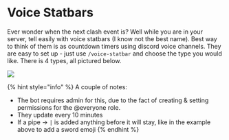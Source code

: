 # Voice Statbars

Ever wonder when the next clash event is? Well while you are in your server, tell easily with voice statbars (I know not the best name). Best way to think of them is as countdown timers using discord voice channels. They are easy to set up - just use `/voice-statbar` and choose the type you would like. There is 4 types, all pictured below.

&#x20;![](https://media.discordapp.net/attachments/923767060977303552/1059708785695920148/image.png)

{% hint style="info" %}
A couple of notes:

* The bot requires admin for this, due to the fact of creating & setting permissions for the @everyone role.
* They update every 10 minutes
* If a pipe -> `|` is added anything before it will stay, like in the example above to add a sword emoji
{% endhint %}
